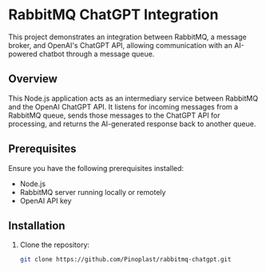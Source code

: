 # RabbitMQ ChatGPT Integration

This project demonstrates an integration between RabbitMQ, a message broker, and OpenAI's ChatGPT API, allowing communication with an AI-powered chatbot through a message queue.

## Overview

This Node.js application acts as an intermediary service between RabbitMQ and the OpenAI ChatGPT API. It listens for incoming messages from a RabbitMQ queue, sends those messages to the ChatGPT API for processing, and returns the AI-generated response back to another queue.

## Prerequisites

Ensure you have the following prerequisites installed:

- Node.js
- RabbitMQ server running locally or remotely
- OpenAI API key

## Installation

1. Clone the repository:
   ```bash
   git clone https://github.com/Pinoplast/rabbitmq-chatgpt.git
